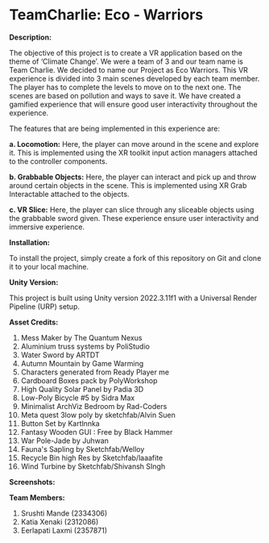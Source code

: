 # TeamCharlie: Eco - Warriors
**Description:**

The objective of this project is to create a VR application based on the theme of ‘Climate Change’. We were a team of 3 and our team name is Team Charlie. We decided to name our Project as Eco Warriors. This VR experience is divided into 3 main scenes developed by each team member. 
The player has to complete the levels to move on to the next one.  The scenes are based on pollution and ways to save it. We have created a gamified experience that will ensure good user interactivity throughout the experience. 

The features that are being implemented in this experience are:

**a. Locomotion:** Here, the player can move around in the scene and explore it. This is implemented using the XR toolkit input action managers attached to the controller components.

**b. Grabbable Objects:** Here, the player can interact and pick up and throw around certain objects in the scene. This is implemented using XR Grab Interactable attached to the objects.

**c. VR Slice:** Here, the player can slice through any sliceable objects using the grabbable sword given.
These experience ensure user interactivity and immersive experience.

**Installation:**

To install the project, simply create a fork of this repository on Git and clone it to your local machine.

**Unity Version:** 

This project is built using Unity version 2022.3.11f1 with a Universal Render Pipeline (URP) setup.

**Asset Credits:**
1.	Mess Maker by The Quantum Nexus
2.	Aluminium truss systems by PoliStudio
3.	Water Sword by ARTDT
4.	Autumn Mountain by Game Warming
5.	Characters generated from Ready Player me
6.	Cardboard Boxes pack by PolyWorkshop
7.	High Quality Solar Panel by Padia 3D
8.	Low-Poly Bicycle #5 by Sidra Max
9.	Minimalist ArchViz Bedroom by Rad-Coders
10.	Meta quest 3low poly by sketchfab/Alvin Suen
11.	Button Set by Kartlnnka
12.	Fantasy Wooden GUI : Free by Black Hammer
13.	War Pole-Jade by Juhwan
14.	Fauna's  Sapling by Sketchfab/Welloy
15.	Recycle Bin high Res by Sketchfab/laaafite
16.	Wind Turbine by Sketchfab/Shivansh SIngh

**Screenshots:**

**Team Members:**

1. Srushti Mande (2334306)
2. Katia Xenaki (2312086)
3. Eerlapati Laxmi (2357871)
